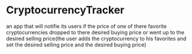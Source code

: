 # CryptocurrencyTracker
an app that will notifie its users if the price of one of there favorite cryptocurrencies dropped to there desired buying price or went up to the desired selling price(the user adds the cryptocurrency to his favorites and set the desired selling price and the desired buying price)

